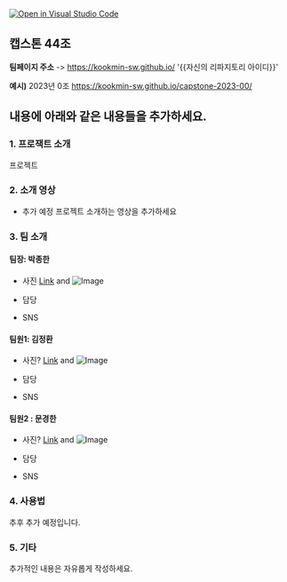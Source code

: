 [![Open in Visual Studio Code](https://classroom.github.com/assets/open-in-vscode-c66648af7eb3fe8bc4f294546bfd86ef473780cde1dea487d3c4ff354943c9ae.svg)](https://classroom.github.com/online_ide?assignment_repo_id=10064102&assignment_repo_type=AssignmentRepo)
## 캡스톤 44조


**팀페이지 주소** -> https://kookmin-sw.github.io/ '{{자신의 리파지토리 아이디}}'

**예시)** 2023년 0조  https://kookmin-sw.github.io/capstone-2023-00/


## 내용에 아래와 같은 내용들을 추가하세요.

### 1. 프로잭트 소개

프로젝트 

### 2. 소개 영상
- 추가 예정
프로젝트 소개하는 영상을 추가하세요

### 3. 팀 소개

#### 팀장: 박종한
- 사진
[Link](url) and ![Image](src)

- 담당

- SNS

#### 팀원1: 김정환
- 사진?
[Link](url) and ![Image](src)

- 담당

- SNS

#### 팀원2 : 문경한
- 사진?
[Link](url) and ![Image](src)

- 담당

- SNS


### 4. 사용법

추후 추가 예정입니다.

### 5. 기타

추가적인 내용은 자유롭게 작성하세요.
